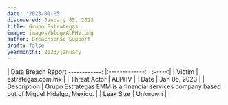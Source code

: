 ```yaml
---
date: '2023-01-05'
discovered: January 05, 2023
title: Grupo Estrategas
image: images/blog/ALPHV.png
author: Breachsense Support
draft: false
yearmonths: 2023/january
---
```



| Data Breach Report
------------:     |:-------------:    | :-----:|
| Victim      | estrategas.com.mx      | 
| Threat Actor      | ALPHV      | 
| Date    | Jan 05, 2023      | 
| Description      | Grupo Estrategas EMM is a financial services company based out of Miguel Hidalgo, Mexico.      | 
| Leak Size      | Unknown      | 

